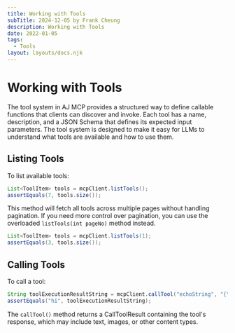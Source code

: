 ```yaml
---
title: Working with Tools
subTitle: 2024-12-05 by Frank Cheung
description: Working with Tools
date: 2022-01-05
tags:
  - Tools
layout: layouts/docs.njk
---
```


# Working with Tools

The tool system in AJ MCP provides a structured way to define callable functions that clients can discover and invoke.
Each tool has a name, description, and a JSON Schema that defines its expected input parameters.
The tool system is designed to make it easy for LLMs to understand what tools are available and how to use them.

## Listing Tools

To list available tools:

```java
List<ToolItem> tools = mcpClient.listTools();
assertEquals(7, tools.size());
```

This method will fetch all tools across multiple pages without handling pagination.
If you need more control over pagination, you can use the overloaded `listTools(int pageNo)` method instead.

``` java
List<ToolItem> tools = mcpClient.listTools(1);
assertEquals(3, tools.size());
```

## Calling Tools

To call a tool:

```java
String toolExecutionResultString = mcpClient.callTool("echoString", "{\"input\": \"hi\"}");
assertEquals("hi", toolExecutionResultString);
```

The `callTool()` method returns a CallToolResult containing the tool's response, which may include text, images, or other content types.

<!--
For tools that send progress notifications, you can provide a ProgressToken in the request metadata. You'll need to register a notification handler to
receive these updates.

## Handling Notifications

The client can receive notifications from the server using the OnNotification method:

client.OnNotification(func(notification mcp.JSONRPCNotification) {
// Handle notification
if notification.Method == "notifications/progress" {
// Handle progress notification
}
})

You can register multiple notification handlers, which will be called in the order they were registered.

For more detailed information on notification handling, see Handling Notifications.

## Error Handling

All client methods that communicate with the server can return errors. These errors can be:

    Transport errors: Errors that occur in the transport layer
    Protocol errors: Errors returned by the server
    Parsing errors: Errors that occur when parsing responses

It's important to check for errors after each client operation:

result, err := client.SomeOperation(ctx, request)
if err != nil {
// Handle error
return err
}
// Process result

-->